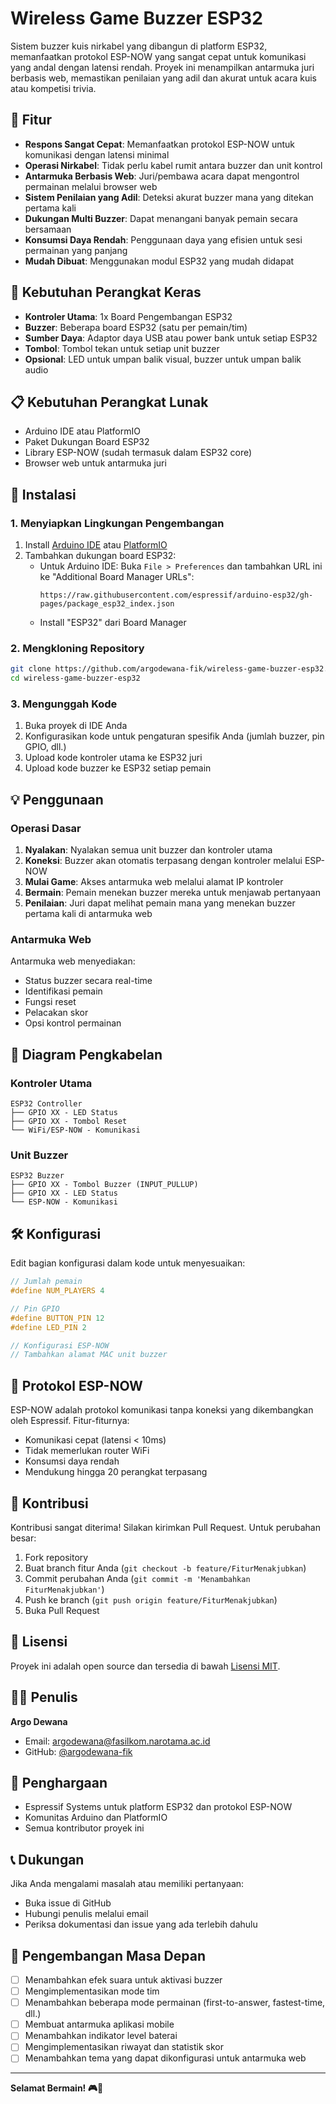 # Wireless Game Buzzer ESP32

Sistem buzzer kuis nirkabel yang dibangun di platform ESP32, memanfaatkan protokol ESP-NOW yang sangat cepat untuk komunikasi yang andal dengan latensi rendah. Proyek ini menampilkan antarmuka juri berbasis web, memastikan penilaian yang adil dan akurat untuk acara kuis atau kompetisi trivia.

## 🌟 Fitur

- **Respons Sangat Cepat**: Memanfaatkan protokol ESP-NOW untuk komunikasi dengan latensi minimal
- **Operasi Nirkabel**: Tidak perlu kabel rumit antara buzzer dan unit kontrol
- **Antarmuka Berbasis Web**: Juri/pembawa acara dapat mengontrol permainan melalui browser web
- **Sistem Penilaian yang Adil**: Deteksi akurat buzzer mana yang ditekan pertama kali
- **Dukungan Multi Buzzer**: Dapat menangani banyak pemain secara bersamaan
- **Konsumsi Daya Rendah**: Penggunaan daya yang efisien untuk sesi permainan yang panjang
- **Mudah Dibuat**: Menggunakan modul ESP32 yang mudah didapat

## 🔧 Kebutuhan Perangkat Keras

- **Kontroler Utama**: 1x Board Pengembangan ESP32
- **Buzzer**: Beberapa board ESP32 (satu per pemain/tim)
- **Sumber Daya**: Adaptor daya USB atau power bank untuk setiap ESP32
- **Tombol**: Tombol tekan untuk setiap unit buzzer
- **Opsional**: LED untuk umpan balik visual, buzzer untuk umpan balik audio

## 📋 Kebutuhan Perangkat Lunak

- Arduino IDE atau PlatformIO
- Paket Dukungan Board ESP32
- Library ESP-NOW (sudah termasuk dalam ESP32 core)
- Browser web untuk antarmuka juri

## 🚀 Instalasi

### 1. Menyiapkan Lingkungan Pengembangan

1. Install [Arduino IDE](https://www.arduino.cc/en/software) atau [PlatformIO](https://platformio.org/)
2. Tambahkan dukungan board ESP32:
   - Untuk Arduino IDE: Buka `File > Preferences` dan tambahkan URL ini ke "Additional Board Manager URLs":
     ```
     https://raw.githubusercontent.com/espressif/arduino-esp32/gh-pages/package_esp32_index.json
     ```
   - Install "ESP32" dari Board Manager

### 2. Mengkloning Repository

```bash
git clone https://github.com/argodewana-fik/wireless-game-buzzer-esp32.git
cd wireless-game-buzzer-esp32
```

### 3. Mengunggah Kode

1. Buka proyek di IDE Anda
2. Konfigurasikan kode untuk pengaturan spesifik Anda (jumlah buzzer, pin GPIO, dll.)
3. Upload kode kontroler utama ke ESP32 juri
4. Upload kode buzzer ke ESP32 setiap pemain

## 💡 Penggunaan

### Operasi Dasar

1. **Nyalakan**: Nyalakan semua unit buzzer dan kontroler utama
2. **Koneksi**: Buzzer akan otomatis terpasang dengan kontroler melalui ESP-NOW
3. **Mulai Game**: Akses antarmuka web melalui alamat IP kontroler
4. **Bermain**: Pemain menekan buzzer mereka untuk menjawab pertanyaan
5. **Penilaian**: Juri dapat melihat pemain mana yang menekan buzzer pertama kali di antarmuka web

### Antarmuka Web

Antarmuka web menyediakan:
- Status buzzer secara real-time
- Identifikasi pemain
- Fungsi reset
- Pelacakan skor
- Opsi kontrol permainan

## 🔌 Diagram Pengkabelan

### Kontroler Utama
```
ESP32 Controller
├── GPIO XX - LED Status
├── GPIO XX - Tombol Reset
└── WiFi/ESP-NOW - Komunikasi
```

### Unit Buzzer
```
ESP32 Buzzer
├── GPIO XX - Tombol Buzzer (INPUT_PULLUP)
├── GPIO XX - LED Status
└── ESP-NOW - Komunikasi
```

## 🛠️ Konfigurasi

Edit bagian konfigurasi dalam kode untuk menyesuaikan:

```cpp
// Jumlah pemain
#define NUM_PLAYERS 4

// Pin GPIO
#define BUTTON_PIN 12
#define LED_PIN 2

// Konfigurasi ESP-NOW
// Tambahkan alamat MAC unit buzzer
```

## 📡 Protokol ESP-NOW

ESP-NOW adalah protokol komunikasi tanpa koneksi yang dikembangkan oleh Espressif. Fitur-fiturnya:
- Komunikasi cepat (latensi < 10ms)
- Tidak memerlukan router WiFi
- Konsumsi daya rendah
- Mendukung hingga 20 perangkat terpasang

## 🤝 Kontribusi

Kontribusi sangat diterima! Silakan kirimkan Pull Request. Untuk perubahan besar:

1. Fork repository
2. Buat branch fitur Anda (`git checkout -b feature/FiturMenakjubkan`)
3. Commit perubahan Anda (`git commit -m 'Menambahkan FiturMenakjubkan'`)
4. Push ke branch (`git push origin feature/FiturMenakjubkan`)
5. Buka Pull Request

## 📝 Lisensi

Proyek ini adalah open source dan tersedia di bawah [Lisensi MIT](LICENSE).

## 👨‍💻 Penulis

**Argo Dewana**
- Email: argodewana@fasilkom.narotama.ac.id
- GitHub: [@argodewana-fik](https://github.com/argodewana-fik)

## 🙏 Penghargaan

- Espressif Systems untuk platform ESP32 dan protokol ESP-NOW
- Komunitas Arduino dan PlatformIO
- Semua kontributor proyek ini

## 📞 Dukungan

Jika Anda mengalami masalah atau memiliki pertanyaan:
- Buka issue di GitHub
- Hubungi penulis melalui email
- Periksa dokumentasi dan issue yang ada terlebih dahulu

## 🔮 Pengembangan Masa Depan

- [ ] Menambahkan efek suara untuk aktivasi buzzer
- [ ] Mengimplementasikan mode tim
- [ ] Menambahkan beberapa mode permainan (first-to-answer, fastest-time, dll.)
- [ ] Membuat antarmuka aplikasi mobile
- [ ] Menambahkan indikator level baterai
- [ ] Mengimplementasikan riwayat dan statistik skor
- [ ] Menambahkan tema yang dapat dikonfigurasi untuk antarmuka web

---

**Selamat Bermain! 🎮🎯**
